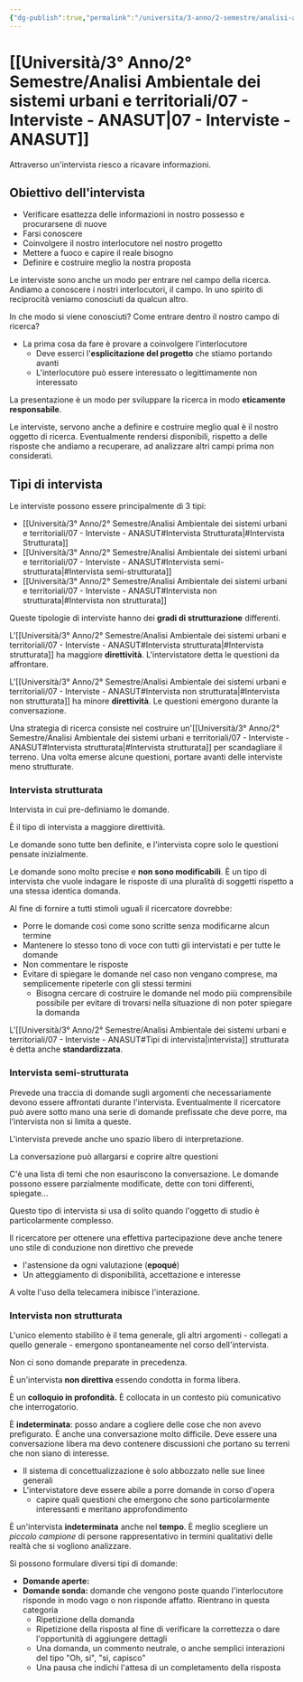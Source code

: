 ```yaml
---
{"dg-publish":true,"permalink":"/universita/3-anno/2-semestre/analisi-ambientale-dei-sistemi-urbani-e-territoriali/07-interviste-anasut/","tags":["UNI","UNI/ANASUT"]}
---
```


# [[Università/3° Anno/2° Semestre/Analisi Ambientale dei sistemi urbani e territoriali/07 - Interviste - ANASUT\|07 - Interviste - ANASUT]]



Attraverso un'intervista riesco a ricavare informazioni.


## Obiettivo dell'intervista

- Verificare esattezza delle informazioni in nostro possesso e procurarsene di nuove
- Farsi conoscere
- Coinvolgere il nostro interlocutore nel nostro progetto
- Mettere a fuoco e capire il reale bisogno
- Definire e costruire meglio la nostra proposta

Le interviste sono anche un modo per entrare nel campo della ricerca. Andiamo a conoscere i nostri interlocutori, il campo. In uno spirito di reciprocità veniamo conosciuti da qualcun altro. 

In che modo si viene conosciuti? Come entrare dentro il nostro campo di ricerca?
- La prima cosa da fare è provare a coinvolgere l'interlocutore
	- Deve esserci l'**esplicitazione del progetto** che stiamo portando avanti
	- L'interlocutore può essere interessato o legittimamente non interessato

La presentazione è un modo per sviluppare la ricerca in modo **eticamente responsabile**. 

Le interviste, servono anche a definire e costruire meglio qual è il nostro oggetto di ricerca. Eventualmente rendersi disponibili, rispetto a delle risposte che andiamo a recuperare, ad analizzare altri campi prima non considerati.

## Tipi di intervista

Le interviste possono essere principalmente di 3 tipi:
- [[Università/3° Anno/2° Semestre/Analisi Ambientale dei sistemi urbani e territoriali/07 - Interviste - ANASUT#Intervista Strutturata\|#Intervista Strutturata]]
- [[Università/3° Anno/2° Semestre/Analisi Ambientale dei sistemi urbani e territoriali/07 - Interviste - ANASUT#Intervista semi-strutturata\|#Intervista semi-strutturata]]
- [[Università/3° Anno/2° Semestre/Analisi Ambientale dei sistemi urbani e territoriali/07 - Interviste - ANASUT#Intervista non strutturata\|#Intervista non strutturata]]

Queste tipologie di interviste hanno dei **gradi di strutturazione** differenti. 

L'[[Università/3° Anno/2° Semestre/Analisi Ambientale dei sistemi urbani e territoriali/07 - Interviste - ANASUT#Intervista strutturata\|#Intervista strutturata]] ha maggiore **direttività**. L'intervistatore detta le questioni da affrontare.

L'[[Università/3° Anno/2° Semestre/Analisi Ambientale dei sistemi urbani e territoriali/07 - Interviste - ANASUT#Intervista non strutturata\|#Intervista non strutturata]] ha minore **direttività**. Le questioni emergono durante la conversazione.

Una strategia di ricerca consiste nel costruire un'[[Università/3° Anno/2° Semestre/Analisi Ambientale dei sistemi urbani e territoriali/07 - Interviste - ANASUT#Intervista strutturata\|#Intervista strutturata]] per scandagliare il terreno. Una volta emerse alcune questioni, portare avanti delle interviste meno strutturate.


### Intervista strutturata

Intervista in cui pre-definiamo le domande. 

È il tipo di intervista a maggiore direttività.

Le domande sono tutte ben definite, e l'intervista copre solo le questioni pensate inizialmente.

Le domande sono molto precise e **non sono modificabili**. È un tipo di intervista che vuole indagare le risposte di una pluralità di soggetti rispetto a una stessa identica domanda.

Al fine di fornire a tutti stimoli uguali il ricercatore dovrebbe:
- Porre le domande così come sono scritte senza modificarne alcun termine
- Mantenere lo stesso tono di voce con tutti gli intervistati e per tutte le domande
- Non commentare le risposte
- Evitare di spiegare le domande nel caso non vengano comprese, ma semplicemente ripeterle con gli stessi termini
	- Bisogna cercare di costruire le domande nel modo più comprensibile possibile per evitare di trovarsi nella situazione di non poter spiegare la domanda

L'[[Università/3° Anno/2° Semestre/Analisi Ambientale dei sistemi urbani e territoriali/07 - Interviste - ANASUT#Tipi di intervista\|intervista]] strutturata è detta anche **standardizzata**.

### Intervista semi-strutturata

Prevede una traccia di domande sugli argomenti che necessariamente devono essere affrontati durante l'intervista. Eventualmente il ricercatore può avere sotto mano una serie di domande prefissate che deve porre, ma l'intervista non si limita a queste.

L'intervista prevede anche uno spazio libero di interpretazione.

La conversazione può allargarsi e coprire altre questioni

C'è una lista di temi che non esauriscono la conversazione. Le domande possono essere parzialmente modificate, dette con toni differenti, spiegate...

Questo tipo di intervista si usa di solito quando l'oggetto di studio è particolarmente complesso.

Il ricercatore per ottenere una effettiva partecipazione deve anche tenere uno stile di conduzione non direttivo che prevede
- l'astensione da ogni valutazione (**epoqué**)
- Un atteggiamento di disponibilità, accettazione e interesse


A volte l'uso della telecamera inibisce l'interazione.


### Intervista non strutturata

L'unico elemento stabilito è il tema generale, gli altri argomenti - collegati a quello generale - emergono spontaneamente nel corso dell'intervista.

Non ci sono domande preparate in precedenza.

È un'intervista **non direttiva** essendo condotta in forma libera. 

È un **colloquio in profondità.** È collocata in un contesto più comunicativo che interrogatorio.

È **indeterminata**: posso andare a cogliere delle cose che non avevo prefigurato. 
È anche una conversazione molto difficile. Deve essere una conversazione libera ma devo contenere discussioni che portano su terreni che non siano di interesse.

- Il sistema di concettualizzazione è solo abbozzato nelle sue linee generali
- L'intervistatore deve essere abile a porre domande in corso d'opera
	- capire quali questioni che emergono che sono particolarmente interessanti e meritano approfondimento

È un'intervista **indeterminata** anche nel **tempo**. È meglio scegliere un *piccolo campione* di persone rappresentativo in termini qualitativi delle realtà che si vogliono analizzare.

Si possono formulare diversi tipi di domande:
- **Domande aperte:**
- **Domande sonda:** domande che vengono poste quando l'interlocutore risponde in modo vago o non risponde affatto. Rientrano in questa categoria
	- Ripetizione della domanda
	- Ripetizione della risposta al fine di verificare la correttezza o dare l'opportunità di aggiungere dettagli
	- Una domanda, un commento neutrale, o anche semplici interazioni del tipo "Oh, si", "si, capisco"
	- Una pausa che indichi l'attesa di un completamento della risposta







